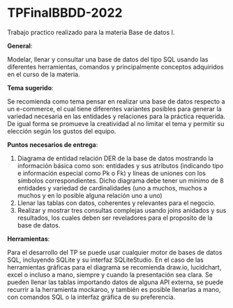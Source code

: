 # TPFinalBBDD-2022
Trabajo practico realizado para la materia Base de datos I.

**General**:

Modelar, llenar y consultar una base de datos del tipo SQL usando las diferentes herramientas, comandos y principalmente conceptos adquiridos en el curso de la materia.

**Tema sugerido**:

Se recomienda como tema pensar en realizar una base de datos respecto a un e-commerce, el cual tiene diferentes variantes posibles para generar la variedad necesaria en las entidades y relaciones para la práctica requerida. De igual forma se promueve la creatividad al no limitar el tema y permitir su elección según los gustos del equipo.

**Puntos necesarios de entrega**:
1. Diagrama de entidad relación DER de la base de datos mostrando la información básica como son: entidades y sus atributos (indicando tipo e información especial como Pk o Fk) y líneas de uniones con los símbolos correspondientes. Dicho diagrama debe tener un mínimo de 8 entidades y variedad de cardinalidades (uno a muchos, muchos a muchos y en lo posible alguna relación uno a uno)
2. Llenar las tablas con datos, coherentes y relevantes para el negocio.
3. Realizar y mostrar tres consultas complejas usando joins anidados y sus resultados, los cuales deben ser reveladores para el proposito de la base de datos.

**Herramientas**:

Para el desarrollo del TP se puede usar cualquier motor de bases de datos SQL, incluyendo SQLite y su interfaz SQLiteStudio.
En el caso de las herramientas gráficas para el diagrama se recomienda draw.io, lucidchart, excel o incluso a mano, siempre y cuando la presentación sea clara.
Se pueden llenar las tablas importando datos de alguna API externa, se puede recurrir a la herramienta mockaroo, y también es posible llenarlas a mano, con comandos SQL o la interfaz gráfica de su preferencia.